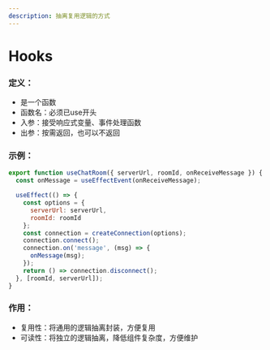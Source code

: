 ```yaml
---
description: 抽离复用逻辑的方式
---
```


# Hooks

### 定义：

* 是一个函数
* 函数名：必须已use开头
* 入参：接受响应式变量、事件处理函数
* 出参：按需返回，也可以不返回

### 示例：

```jsx
export function useChatRoom({ serverUrl, roomId, onReceiveMessage }) {
  const onMessage = useEffectEvent(onReceiveMessage);

  useEffect(() => {
    const options = {
      serverUrl: serverUrl,
      roomId: roomId
    };
    const connection = createConnection(options);
    connection.connect();
    connection.on('message', (msg) => {
      onMessage(msg);
    });
    return () => connection.disconnect();
  }, [roomId, serverUrl]);
}
```



### 作用：

* 复用性：将通用的逻辑抽离封装，方便复用
* 可读性：将独立的逻辑抽离，降低组件复杂度，方便维护

